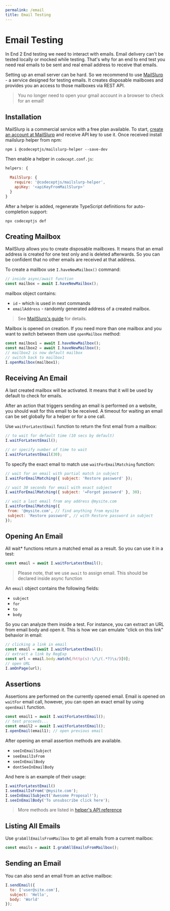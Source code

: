 ```yaml
---
permalink: /email
title: Email Testing
---
```


# Email Testing

In End 2 End testing we need to interact with emails.
Email delivery can't be tested locally or mocked while testing.
That's why for an end to end test you need real emails to be sent and real email address to receive that emails.

Setting up an email server can be hard. So we recommend to use [MailSlurp](https://mailslurp.com/) - a service designed for testing emails. It creates disposable mailboxes and provides you an access to those mailboxes via REST API.

> You no longer need to open your gmail account in a browser to check for an email!

## Installation

MailSlurp is a commercial service with a free plan available. To start, [create an account at MailSlurp](https://app.mailslurp.com/) and receive API key to use it. Once received install mailslurp helper from npm:

```
npm i @codeceptjs/mailslurp-helper --save-dev
```

Then enable a helper in `codecept.conf.js`:

```js
helpers: {

  MailSlurp: {
    require: '@codeceptjs/mailslurp-helper',
    apiKey: '<apiKeyFromMailSlurp>'
  }
}
```

After a helper is added, regenerate TypeScript definitions for auto-completion support:

```
npx codeceptjs def
```

## Creating Mailbox

MailSlurp allows you to create disposable mailboxes. It means that an email address is created for one test only and is deleted afterwards. So you can be confident that no other emails are received at that address.

To create a mailbox use `I.haveNewMailbox()` command:

```js
// inside async/await function
const mailbox = await I.haveNewMailbox();
```

mailbox object contains:

* `id` - which is used in next commands
* `emailAddress` - randomly generated address of a created mailbox.

> See [MailSlurp's guide](https://www.mailslurp.com/guides/getting-started/#create-email-addresses) for details.

Mailbox is opened on creation. If you need more than one mailbox and you want to switch between them use `openMailbox` method:

```js
const mailbox1 = await I.haveNewMailbox();
const mailbox2 = await I.haveNewMailbox();
// mailbox2 is now default mailbox
// switch back to mailbox1
I.openMailbox(mailbox1);
```

## Receiving An Email

A last created mailbox will be activated. It means that it will be used by default to check for emails.

After an action that triggers sending an email is performed on a website, you should wait for this email to be received.
A timeout for waiting an email can be set globally for a helper or for a one call.

Use `waitForLatestEmail` function to return the first email from a mailbox:

```js
// to wait for default time (10 secs by default)
I.waitForLatestEmail();

// or specify number of time to wait
I.waitForLatestEmail(30);
```

To specify the exact email to match use `waitForEmailMatching` function:

```js
// wait for an email with partial match in subject
I.waitForEmailMatching({ subject: 'Restore password' });

// wait 30 seconds for email with exact subject
I.waitForEmailMatching({ subject: '=Forgot password' }, 30);

// wait a last email from any address @mysite.com
I.waitForEmailMatching({
 from: '@mysite.com', // find anything from mysite
 subject: 'Restore password', // with Restore password in subject
});
```

## Opening An Email

All wait* functions return a matched email as a result. So you can use it in a test:

```js
const email = await I.waitForLatestEmail();
```
> Please note, that we use `await` to assign email. This should be declared inside async function

An `email` object contains the following fields:

* `subject`
* `for`
* `to`
* `body`

So you can analyze them inside a test. For instance, you can extract an URL from email body and open it.
This is how we can emulate "click on this link" behavior in email:

```js
// clicking a link in email
const email = await I.waitForLatestEmail();
// extract a link by RegExp
const url = email.body.match(/http(s):\/\/(.*?)\s/)[0];
// open URL
I.amOnPage(url);
```

## Assertions

Assertions are performed on the currently opened email. Email is opened on `waitFor` email call, however, you can open an exact email by using `openEmail` function.

```js
const email1 = await I.waitForLatestEmail();
// test proceeds...
const email2 = await I.waitForLatestEmail();
I.openEmail(email1); // open previous email
```

After opening an email assertion methods are available.

* `seeInEmailSubject`
* `seeEmailIsFrom`
* `seeInEmailBody`
* `dontSeeInEmailBody`

And here is an example of their usage:

```js
I.waitForLatestEmail()
I.seeEmailIsFrom('@mysite.com');
I.seeInEmailSubject('Awesome Proposal!');
I.seeInEmailBody('To unsubscribe click here');
```

> More methods are listed in [helper's API reference](https://github.com/codeceptjs/mailslurp-helper/blob/master/README.md#api)

## Listing All Emails

Use `grabAllEmailsFromMailbox` to get all emails from a current mailbox:

```js
const emails = await I.grabAllEmailsFromMailbox();
```

## Sending an Email

You can also send an email from an active mailbox:

```js
I.sendEmail({
  to: ['user@site.com'],
  subject: 'Hello',
  body: 'World'
});
```
